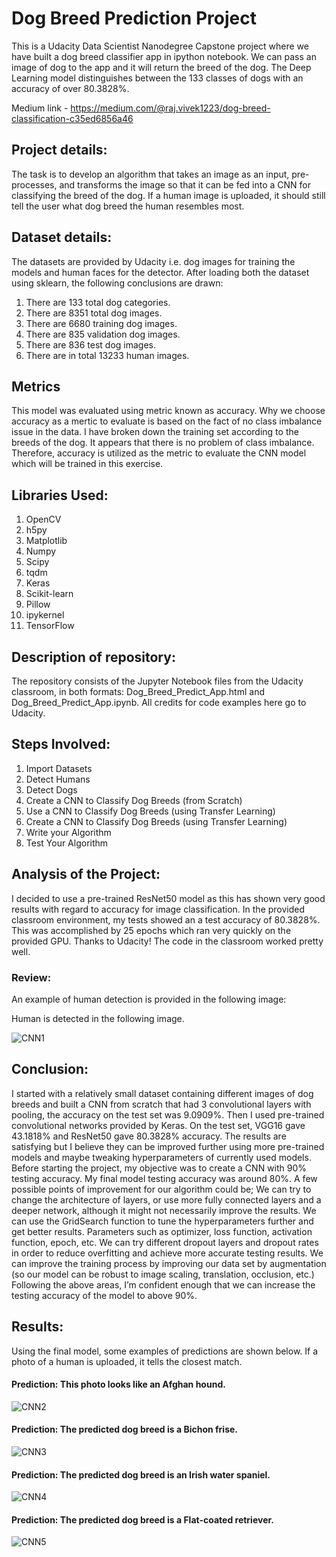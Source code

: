 # Dog Breed Prediction Project

This is a Udacity Data Scientist Nanodegree Capstone project where we have built a dog breed classifier app in ipython notebook. We can pass an image of dog to the app and it will return the breed of the dog. The Deep Learning model distinguishes between the 133 classes of dogs with an accuracy of over 80.3828%.

Medium link - https://medium.com/@raj.vivek1223/dog-breed-classification-c35ed6856a46

## Project details:
The task is to develop an algorithm that takes an image as an input, pre-processes, and transforms the image so that it can be fed into a CNN for classifying the breed of the dog. If a human image is uploaded, it should still tell the user what dog breed the human resembles most.

## Dataset details:

The datasets are provided by Udacity i.e. dog images for training the models and human faces for the detector. After loading both the dataset using sklearn, the following conclusions are drawn:

1. There are 133 total dog categories.
2. There are 8351 total dog images.
3. There are 6680 training dog images.
4. There are 835 validation dog images.
5. There are 836 test dog images.
6. There are in total 13233 human images.

## Metrics

This model was evaluated using metric known as accuracy. Why we choose accuracy as a mertic to evaluate is based on the fact of no class imbalance issue in the data. I have broken down the training set according to the breeds of the dog. It appears that there is no problem of class imbalance. Therefore, accuracy is utilized as the metric to evaluate the CNN model which will be trained in this exercise.

## Libraries Used:

1. OpenCV
2. h5py
3. Matplotlib
4. Numpy
5. Scipy
6. tqdm
7. Keras
8. Scikit-learn
9. Pillow
10. ipykernel
11. TensorFlow

## Description of repository:
The repository consists of the Jupyter Notebook files from the Udacity classroom, in both formats: Dog_Breed_Predict_App.html and Dog_Breed_Predict_App.ipynb. All credits for code examples here go to Udacity.

## Steps Involved:

1. Import Datasets
2. Detect Humans
3. Detect Dogs
4. Create a CNN to Classify Dog Breeds (from Scratch)
5. Use a CNN to Classify Dog Breeds (using Transfer Learning)
6. Create a CNN to Classify Dog Breeds (using Transfer Learning)
7. Write your Algorithm
8. Test Your Algorithm

## Analysis of the Project:

I decided to use a pre-trained ResNet50 model as this has shown very good results with regard to accuracy for image classification. In the provided classroom environment, my tests showed an a test accuracy of 80.3828%. This was accomplished by 25 epochs which ran very quickly on the provided GPU. Thanks to Udacity! The code in the classroom worked pretty well.


### Review:

An example of human detection is provided in the following image:

Human is detected in the following image.

![CNN1](https://user-images.githubusercontent.com/77801625/162848490-6ea01367-629b-4db6-95c6-79ca8d59c87e.png)

## Conclusion:

I started with a relatively small dataset containing different images of dog breeds and built a CNN from scratch that had 3 convolutional layers with pooling, the accuracy on the test set was 9.0909%. Then I used pre-trained convolutional networks provided by Keras. On the test set, VGG16 gave 43.1818% and ResNet50 gave 80.3828% accuracy. The results are satisfying but I believe they can be improved further using more pre-trained models and maybe tweaking hyperparameters of currently used models.
Before starting the project, my objective was to create a CNN with 90% testing accuracy. My final model testing accuracy was around 80%.
A few possible points of improvement for our algorithm could be;
  We can try to change the architecture of layers, or use more fully connected layers and a deeper network, although it might not necessarily improve the results.
  We can use the GridSearch function to tune the hyperparameters further and get better results. Parameters such as optimizer, loss function, activation function, epoch, etc.
  We can try different dropout layers and dropout rates in order to reduce overfitting and achieve more accurate testing results.
  We can improve the training process by improving our data set by augmentation (so our model can be robust to image scaling, translation, occlusion, etc.)
Following the above areas, I’m confident enough that we can increase the testing accuracy of the model to above 90%.

## Results:

Using the final model, some examples of predictions are shown below. If a photo of a human is uploaded, it tells the closest match.

#### Prediction: This photo looks like an Afghan hound.

![CNN2](https://user-images.githubusercontent.com/77801625/162848555-ba8f442c-d18c-432d-9b3f-57598f1a55bf.png)

#### Prediction: The predicted dog breed is a Bichon frise.

![CNN3](https://user-images.githubusercontent.com/77801625/162848707-2660129c-9ac8-48be-9131-5aab22889354.png)

#### Prediction: The predicted dog breed is an Irish water spaniel.

![CNN4](https://user-images.githubusercontent.com/77801625/162848781-5d0438c7-e7c3-45b8-a2a6-26fa4997959a.png)

#### Prediction: The predicted dog breed is a Flat-coated retriever.

![CNN5](https://user-images.githubusercontent.com/77801625/162848870-f33df064-1e63-4e95-8026-70de9cd38a25.png)

